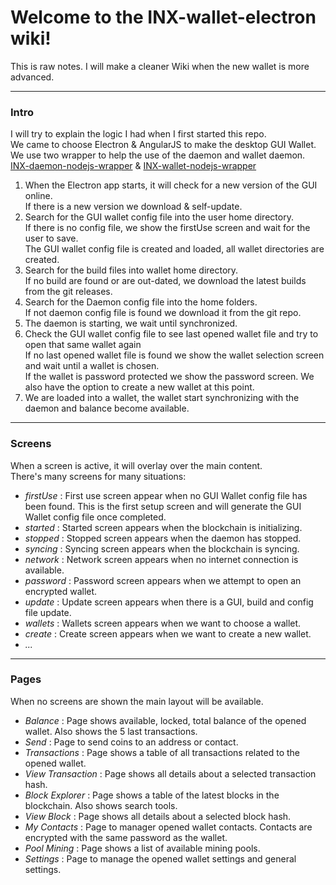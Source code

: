 # Welcome to the INX-wallet-electron wiki!
This is raw notes. I will make a cleaner Wiki when the new wallet is more advanced.


***


### Intro
I will try to explain the logic I had when I first started this repo.  
We came to choose Electron & AngularJS to make the desktop GUI Wallet.  
We use two wrapper to help the use of the daemon and wallet daemon.  
[INX-daemon-nodejs-wrapper](https://github.com/InziderX/INX-daemon-nodejs-wrapper) & [INX-wallet-nodejs-wrapper](https://github.com/InziderX/INX-wallet-nodejs-wrapper)  
1. When the Electron app starts, it will check for a new version of the GUI online.  
If there is a new version we download & self-update.  
2. Search for the GUI wallet config file into the user home directory.  
If there is no config file, we show the firstUse screen and wait for the user to save.  
The GUI wallet config file is created and loaded, all wallet directories are created.  
3. Search for the build files into wallet home directory.  
If no build are found or are out-dated, we download the latest builds from the git releases.  
4. Search for the Daemon config file into the home folders.  
If not daemon config file is found we download it from the git repo.  
5. The daemon is starting, we wait until synchronized.  
6. Check the GUI wallet config file to see last opened wallet file and try to open that same wallet again  
If no last opened wallet file is found we show the wallet selection screen and wait until a wallet is chosen.  
If the wallet is password protected we show the password screen.
We also have the option to create a new wallet at this point.  
7. We are loaded into a wallet, the wallet start synchronizing with the daemon and balance become available.  

***


### Screens
When a screen is active, it will overlay over the main content.  
There's many screens for many situations:
* _firstUse_ : First use screen appear when no GUI Wallet config file has been found. This is the first setup screen and will generate the GUI Wallet config file once completed.
* _started_ : Started screen appears when the blockchain is initializing.
* _stopped_ : Stopped screen appears when the daemon has stopped.
* _syncing_ : Syncing screen appears when the blockchain is syncing.
* _network_ : Network screen appears when no internet connection is available.
* _password_ : Password screen appears when we attempt to open an encrypted wallet.
* _update_ : Update screen appears when there is a GUI, build and config file update.
* _wallets_ : Wallets screen appears when we want to choose a wallet.
* _create_ : Create screen appears when we want to create a new wallet.
* _..._


***


### Pages
When no screens are shown the main layout will be available.  
* _Balance_ : Page shows available, locked, total balance of the opened wallet. Also shows the 5 last transactions.
* _Send_ : Page to send coins to an address or contact.
* _Transactions_ : Page shows a table of all transactions related to the opened wallet.
* _View Transaction_ : Page shows all details about a selected transaction hash.
* _Block Explorer_ : Page shows a table of the latest blocks in the blockchain. Also shows search tools.
* _View Block_ : Page shows all details about a selected block hash.
* _My Contacts_ : Page to manager opened wallet contacts. Contacts are encrypted with the same password as the wallet.
* _Pool Mining_ : Page shows a list of available mining pools.
* _Settings_ : Page to manage the opened wallet settings and general settings.

